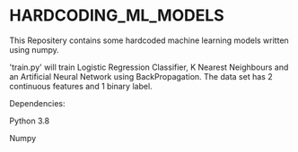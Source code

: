 # HARDCODING_ML_MODELS
This Repositery contains some hardcoded machine learning models written using numpy.

'train.py' will train Logistic Regression Classifier, K Nearest Neighbours and an Artificial Neural Network using BackPropagation.
The data set has 2  continuous features and 1 binary label.

Dependencies:

Python 3.8

Numpy
